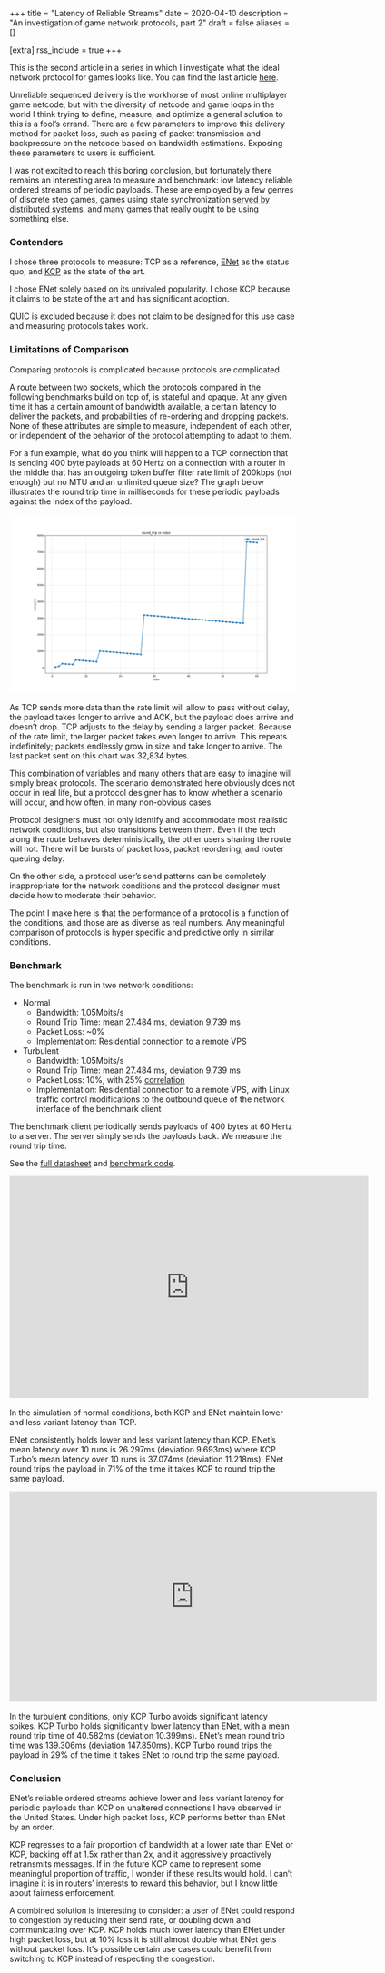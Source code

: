 +++
title = "Latency of Reliable Streams"
date = 2020-04-10
description = "An investigation of game network protocols, part 2"
draft = false
aliases = []

[extra]
rss_include = true
+++


This is the second article in a series in which I investigate what the ideal
network protocol for games looks like. You can find the last article
[here](https://paytonturnage.com/writing/ideal-game-network-protocol/).

Unreliable sequenced delivery is the workhorse of most online multiplayer game
netcode, but with the diversity of netcode and game loops in the world I think
trying to define, measure, and optimize a general solution to this is a fool’s
errand. There are a few parameters to improve this delivery method for packet
loss, such as pacing of packet transmission and backpressure on the netcode
based on bandwidth estimations. Exposing these parameters to users is
sufficient.

I was not excited to reach this boring conclusion, but fortunately there remains
an interesting area to measure and benchmark: low latency reliable ordered
streams of periodic payloads. These are employed by a few genres of discrete
step games, games using state synchronization [served by distributed
systems](https://improbable.io/blog/kcp-a-new-low-latency-secure-network-stack),
and many games that really ought to be using something else.


### Contenders

I chose three protocols to measure: TCP as a reference,
[ENet](https://github.com/lsalzman/enet) as the status quo, and
[KCP](https://github.com/skywind3000/kcp) as the state of the art.

I chose ENet solely based on its unrivaled popularity. I chose KCP because it
claims to be state of the art and has significant adoption.

QUIC is excluded because it does not claim to be designed for this use case and
measuring protocols takes work.


### Limitations of Comparison

Comparing protocols is complicated because protocols are complicated.

A route between two sockets, which the protocols compared in the following
benchmarks build on top of, is stateful and opaque. At any given time it has a
certain amount of bandwidth available, a certain latency to deliver the packets,
and probabilities of re-ordering and dropping packets. None of these attributes
are simple to measure, independent of each other, or independent of the behavior
of the protocol attempting to adapt to them.

For a fun example, what do you think will happen to a TCP connection that is
sending 400 byte payloads at 60 Hertz on a connection with a router in the
middle that has an outgoing token buffer filter rate limit of 200kbps (not
enough) but no MTU and an unlimited queue size? The graph below illustrates the
round trip time in milliseconds for these periodic payloads against the index of
the payload.

![tcp growth](/assets/tcp_growth.gif)

As TCP sends more data than the rate limit will allow to pass without delay, the
payload takes longer to arrive and ACK, but the payload does arrive and doesn’t
drop. TCP adjusts to the delay by sending a larger packet. Because of the rate
limit, the larger packet takes even longer to arrive. This repeats indefinitely;
packets endlessly grow in size and take longer to arrive. The last packet sent
on this chart was 32,834 bytes.

This combination of variables and many others that are easy to imagine will
simply break protocols. The scenario demonstrated here obviously does not occur
in real life, but a protocol designer has to know whether a scenario will occur,
and how often, in many non-obvious cases.

Protocol designers must not only identify and accommodate most realistic network
conditions, but also transitions between them. Even if the tech along the route
behaves deterministically, the other users sharing the route will not. There
will be bursts of packet loss, packet reordering, and router queuing delay.

On the other side, a protocol user’s send patterns can be completely
inappropriate for the network conditions and the protocol designer must decide
how to moderate their behavior.

The point I make here is that the performance of a protocol is a function of the
conditions, and those are as diverse as real numbers. Any meaningful comparison
of protocols is hyper specific and predictive only in similar conditions.


### Benchmark

The benchmark is run in two network conditions:



*   Normal
    *   Bandwidth: 1.05Mbits/s
    *   Round Trip Time: mean 27.484 ms, deviation 9.739 ms
    *   Packet Loss: ~0%
    *   Implementation: Residential connection to a remote VPS
*   Turbulent
    *   Bandwidth: 1.05Mbits/s
    *   Round Trip Time: mean 27.484 ms, deviation 9.739 ms
    *   Packet Loss: 10%, with 25%
        [correlation](https://wiki.linuxfoundation.org/networking/netem?utm_medium=twitter&utm_source=twitterfeed#packet_loss)
    *   Implementation: Residential connection to a remote VPS, with Linux
        traffic control modifications to the outbound queue of the network
interface of the benchmark client

The benchmark client periodically sends payloads of 400 bytes at 60 Hertz to a
server. The server simply sends the payloads back. We measure the round trip time.

See the [full
datasheet](https://docs.google.com/spreadsheets/d/12OemlDCDSaWygtYKG6TcOACPjfgwjfw40F5_-qi-ypU/edit?usp=sharing)
and [benchmark code](https://github.com/turnage/miknet/tree/master/bench).

<iframe width="632" height="391" seamless frameborder="0" scrolling="no"
src="https://docs.google.com/spreadsheets/d/e/2PACX-1vSg30OZuxM2lZcNBehn2nwXfXi3XCYx0MGNhBD43YNgOW5dIDtKnBEVhpT8M_OSvuo-TJVrM0P1AtcN/pubchart?oid=1470078334&amp;format=image"></iframe>

In the simulation of normal conditions, both KCP and ENet maintain lower and
less variant latency than TCP.

ENet consistently holds lower and less variant latency than KCP. ENet’s mean
latency over 10 runs is 26.297ms (deviation 9.693ms) where KCP Turbo’s mean
latency over 10 runs is 37.074ms (deviation 11.218ms). ENet round trips the
payload in 71% of the time it takes KCP to round trip the same payload. 

<iframe width="647" height="371" seamless frameborder="0" scrolling="no"
src="https://docs.google.com/spreadsheets/d/e/2PACX-1vSg30OZuxM2lZcNBehn2nwXfXi3XCYx0MGNhBD43YNgOW5dIDtKnBEVhpT8M_OSvuo-TJVrM0P1AtcN/pubchart?oid=1743140131&amp;format=image"></iframe>

In the turbulent conditions, only KCP Turbo avoids significant latency spikes.
KCP Turbo holds significantly lower latency than ENet, with a mean round trip
time of 40.582ms (deviation 10.399ms). ENet’s mean round trip time was 139.306ms
(deviation 147.850ms). KCP Turbo round trips the payload in 29% of the time it
takes ENet to round trip the same payload.


### Conclusion

ENet’s reliable ordered streams achieve lower and less variant latency for
periodic payloads than KCP on unaltered connections I have observed in the
United States. Under high packet loss, KCP performs better than ENet by an
order.

KCP regresses to a fair proportion of bandwidth at a lower rate than ENet or
KCP, backing off at 1.5x rather than 2x, and it aggressively proactively
retransmits messages. If in the future KCP came to represent some meaningful
proportion of traffic, I wonder if these results would hold. I can’t imagine it
is in routers’ interests to reward this behavior, but I know little about
fairness enforcement.

A combined solution is interesting to consider: a user of ENet could respond to
congestion by reducing their send rate, or doubling down and
communicating over KCP. KCP holds much lower latency than ENet under high packet
loss, but at 10% loss it is still almost double what ENet gets without packet
loss. It's possible certain use cases could benefit from switching to KCP
instead of respecting the congestion.

